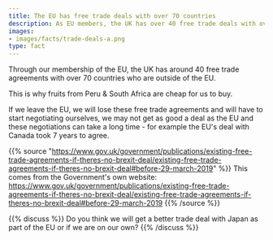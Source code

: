 ```yaml
---
title: The EU has free trade deals with over 70 countries
description: As EU members, the UK has over 40 free trade deals with over 70 countries outside of the EU. How will Brexit affect you?
images:
- images/facts/trade-deals-a.png
type: fact
---
```


Through our membership of the EU, the UK has around 40 free trade agreements with over 70 countries who are outside of the EU.

This is why fruits from Peru & South Africa are cheap for us to buy.

If we leave the EU, we will lose these free trade agreements and will have to start negotiating ourselves, we may not get as good a deal as the EU and these negotiations can take a long time - for example the EU's deal with Canada took 7 years to agree.

{{% source "https://www.gov.uk/government/publications/existing-free-trade-agreements-if-theres-no-brexit-deal/existing-free-trade-agreements-if-theres-no-brexit-deal#before-29-march-2019" %}}
This comes from the Government's own website:
https://www.gov.uk/government/publications/existing-free-trade-agreements-if-theres-no-brexit-deal/existing-free-trade-agreements-if-theres-no-brexit-deal#before-29-march-2019
{{% /source %}}

{{% discuss %}}
Do you think we will get a better trade deal with Japan as part of the EU or if we are on our own?
{{% /discuss %}}
